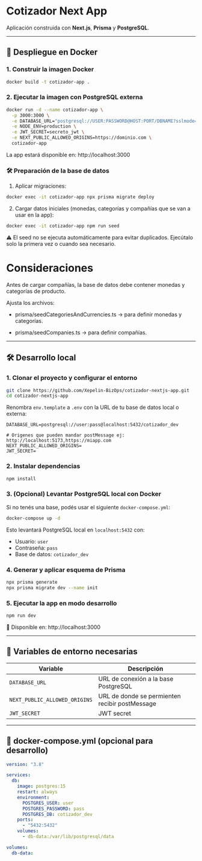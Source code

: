 # Cotizador Next App

Aplicación construida con **Next.js**, **Prisma** y **PostgreSQL**.

---

## 🚀 Despliegue en Docker

### 1. Construir la imagen Docker

```bash
docker build -t cotizador-app .
```

### 2. Ejecutar la imagen con PostgreSQL externa

```bash
docker run -d --name cotizador-app \
  -p 3000:3000 \
  -e DATABASE_URL="postgresql://USER:PASSWORD@HOST:PORT/DBNAME?sslmode=require" \
  -e NODE_ENV=production \
  -e JWT_SECRET=secreto_jwt \
  -e NEXT_PUBLIC_ALLOWED_ORIGINS=https://dominio.com \
  cotizador-app

```

La app estará disponible en: http://localhost:3000

### 🛠 Preparación de la base de datos

1. Aplicar migraciones:

```bash
docker exec -it cotizador-app npx prisma migrate deploy
```

2. Cargar datos iniciales (monedas, categorías y compañías que se van a usar en la app):

```bash
docker exec -it cotizador-app npm run seed
```

⚠️ El seed no se ejecuta automáticamente para evitar duplicados. Ejecútalo solo la primera vez o cuando sea necesario.

# Consideraciones

Antes de cargar compañías, la base de datos debe contener monedas y categorías de producto.

Ajusta los archivos:

- prisma/seedCategoriesAndCurrencies.ts → para definir monedas y categorías.

- prisma/seedCompanies.ts → para definir compañías.

---

## 🛠️ Desarrollo local

### 1. Clonar el proyecto y configurar el entorno

```bash
git clone https://github.com/Xepelin-BizOps/cotizador-nextjs-app.git
cd cotizador-nextjs-app
```

Renombra `env.template` a `.env` con la URL de tu base de datos local o externa:

```env
DATABASE_URL=postgresql://user:pass@localhost:5432/cotizador_dev

# Origenes que pueden mandar postMessage ej: http://localhost:5173,https://miapp.com
NEXT_PUBLIC_ALLOWED_ORIGINS=
JWT_SECRET=
```

### 2. Instalar dependencias

```bash
npm install
```

### 3. (Opcional) Levantar PostgreSQL local con Docker

Si no tenés una base, podés usar el siguiente `docker-compose.yml`:

```bash
docker-compose up -d
```

Esto levantará PostgreSQL local en `localhost:5432` con:

- Usuario: `user`
- Contraseña: `pass`
- Base de datos: `cotizador_dev`

### 4. Generar y aplicar esquema de Prisma

```bash
npx prisma generate
npx prisma migrate dev --name init
```

### 5. Ejecutar la app en modo desarrollo

```bash
npm run dev
```

📍 Disponible en: http://localhost:3000

---

## 🧳 Variables de entorno necesarias

| Variable                      | Descripción                                    |
| ----------------------------- | ---------------------------------------------- |
| `DATABASE_URL`                | URL de conexión a la base PostgreSQL           |
| `NEXT_PUBLIC_ALLOWED_ORIGINS` | URL de donde se permienten recibir postMessage |
| `JWT_SECRET`                  | JWT secret                                     |

---

## 🐳 docker-compose.yml (opcional para desarrollo)

```yaml
version: "3.8"

services:
  db:
    image: postgres:15
    restart: always
    environment:
      POSTGRES_USER: user
      POSTGRES_PASSWORD: pass
      POSTGRES_DB: cotizador_dev
    ports:
      - "5432:5432"
    volumes:
      - db-data:/var/lib/postgresql/data

volumes:
  db-data:
```
